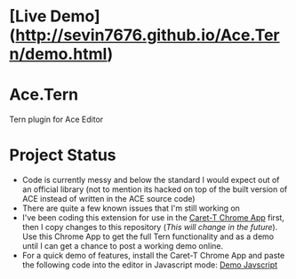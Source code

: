 [Live Demo] (http://sevin7676.github.io/Ace.Tern/demo.html)
========

Ace.Tern
========

Tern plugin for Ace Editor


Project Status
============

 - Code is currently messy and below the standard I would expect out of an official library (not to mention its hacked on top of the built version of ACE instead of written in the ACE source code)
 - There are quite a few known issues that I'm still working on
 - I've been coding this extension for use in the [Caret-T Chrome App](https://chrome.google.com/webstore/detail/caret-t/agiednhnlghobdgpgfdnbdaflnngmoij) first, then I copy changes to this repository (*This will change in the future*). Use this Chrome App to get the full Tern functionality and as a demo until I can get a chance to post a working demo online. 
 - For a quick demo of features, install the Caret-T Chrome App and paste the following code into the editor in Javascript mode: [Demo Javscript](https://raw.githubusercontent.com/sevin7676/Ace.Tern/master/DemoJavascript.js)
 





